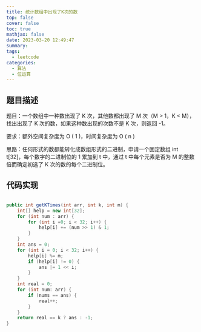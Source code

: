 ```yaml
---
title: 统计数组中出现了K次的数
top: false
cover: false
toc: true
mathjax: false
date: 2023-03-20 12:49:47
summary:
tags:
  - leetcode
categories:
  - 算法
  - 位运算
---
```


## 题目描述

题目：一个数组中一种数出现了 K 次，其他数都出现了 M 次（M > 1，K < M），找出出现了 K 次的数，如果这种数出现的次数不是 K 次，则返回 -1。

要求：额外空间复杂度为 O ( 1 )，时间复杂度为 O ( n )

思路：任何形式的数都能转化成数组形式的二进制，申请一个固定数组 int t[32]，每个数字的二进制位的 1 累加到 t 中，通过 t 中每个元素是否为 M 的整数倍而确定初选了 K 次的数的每个二进制位。

## 代码实现

```java

public int getKTimes(int arr, int k, int m) {
    int[] help = new int[32];
    for (int num : arr) {
        for (int i =0; i < 32; i++) {
            help[i] += (num >> 1) & 1;
        }
    }
    int ans = 0;
    for (int i = 0; i < 32; i++) {
        help[i] %= m;
        if (help[i] != 0) {
            ans |= 1 << i;
        }
    }
    int real = 0;
    for (int num: arr) {
        if (nums == ans) {
            real++;
        }
    }
    return real == k ? ans : -1;
}

```
